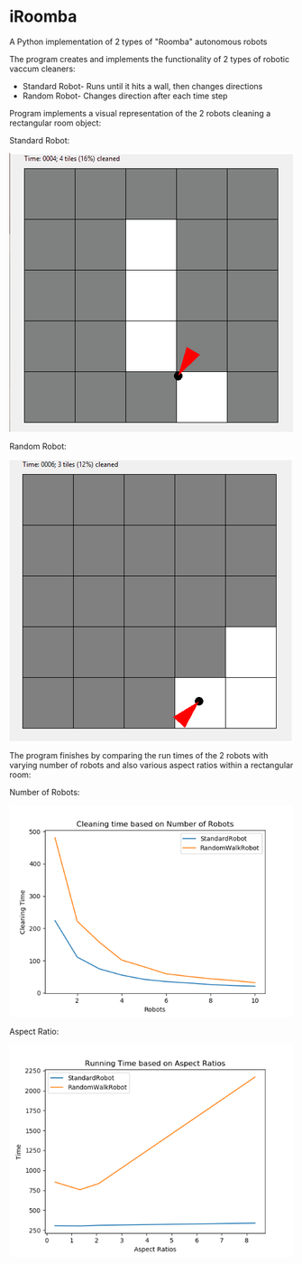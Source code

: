# iRoomba
A Python implementation of 2 types of "Roomba" autonomous robots

The program creates and implements the functionality of 2 types of robotic vaccum cleaners:
  - Standard Robot- Runs until it hits a wall, then changes directions
  - Random Robot- Changes direction after each time step
  
Program implements a visual representation of the 2 robots cleaning a rectangular room object:

Standard Robot:

<img src="images/standardRobot.gif">

Random Robot:

<img src="images/randomRobot.gif">

The program finishes by comparing the run times of the 2 robots with varying number of robots and also various aspect ratios within a rectangular room:

Number of Robots:

<img src="images/numRobots.png">

Aspect Ratio:

<img src="images/aspectRatio.png">
